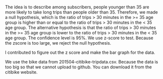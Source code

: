 
The idea is to describe among subscribers, people younger than 35 are more likely to take long trips than people older than 35. 
Therefore, we made a null hypothesis, which is the ratio of trips > 30 minutes in the >= 35 age group is higher than or equal to the ratio of trips > 30 minutes in the < 35 age group. 
The alternative hypothesis is that the ratio of trips > 30 minutes in the >= 35 age group is lower to the ratio of trips > 30 minutes in the < 35 age group. 
The confidence level is 95%. 
We use z-score to test.
Because the zscore is too large, we reject the null hypothesis.

I contributed to figure out the z score and make the bar graph for the data. 

We use the bike data from 201504-citibike-tripdata.csv. Because the data is too big so that we cannot upload to github. You can download it from the citibike website.  
